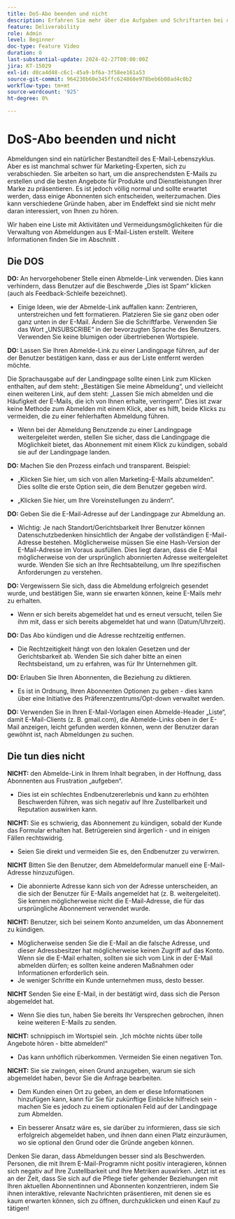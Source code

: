 ```yaml
---
title: DoS-Abo beenden und nicht
description: Erfahren Sie mehr über die Aufgaben und Schriftarten bei der Verwaltung von Abmeldungen.
feature: Deliverability
role: Admin
level: Beginner
doc-type: Feature Video
duration: 0
last-substantial-update: 2024-02-27T00:00:00Z
jira: KT-15029
exl-id: d8ca4d48-c6c1-45a9-bf6a-3f58ee161a53
source-git-commit: 964230b60e345ffc624860e978beb6b08ad4c0b2
workflow-type: tm+mt
source-wordcount: '925'
ht-degree: 0%

---
```


# DoS-Abo beenden und nicht

Abmeldungen sind ein natürlicher Bestandteil des E-Mail-Lebenszyklus. Aber es ist manchmal schwer für Marketing-Experten, sich zu verabschieden. Sie arbeiten so hart, um die ansprechendsten E-Mails zu erstellen und die besten Angebote für Produkte und Dienstleistungen Ihrer Marke zu präsentieren. Es ist jedoch völlig normal und sollte erwartet werden, dass einige Abonnenten sich entscheiden, weiterzumachen. Dies kann verschiedene Gründe haben, aber im Endeffekt sind sie nicht mehr daran interessiert, von Ihnen zu hören.

Wir haben eine Liste mit Aktivitäten und Vermeidungsmöglichkeiten für die Verwaltung von Abmeldungen aus E-Mail-Listen erstellt. Weitere Informationen finden Sie im Abschnitt .

## Die DOS

**DO:** An hervorgehobener Stelle einen Abmelde-Link verwenden. Dies kann verhindern, dass Benutzer auf die Beschwerde „Dies ist Spam“ klicken (auch als Feedback-Schleife bezeichnet).

+ Einige Ideen, wie der Abmelde-Link auffallen kann: Zentrieren, unterstreichen und fett formatieren. Platzieren Sie sie ganz oben oder ganz unten in der E-Mail. Ändern Sie die Schriftfarbe. Verwenden Sie das Wort „UNSUBSCRIBE“ in der bevorzugten Sprache des Benutzers. Verwenden Sie keine blumigen oder übertriebenen Wortspiele.

**DO:** Lassen Sie Ihren Abmelde-Link zu einer Landingpage führen, auf der der Benutzer bestätigen kann, dass er aus der Liste entfernt werden möchte.

Die Sprachausgabe auf der Landingpage sollte einen Link zum Klicken enthalten, auf dem steht: „Bestätigen Sie meine Abmeldung“, und vielleicht einen weiteren Link, auf dem steht: „Lassen Sie mich abmelden und die Häufigkeit der E-Mails, die ich von Ihnen erhalte, verringern“. Dies ist zwar keine Methode zum Abmelden mit einem Klick, aber es hilft, beide Klicks zu vermeiden, die zu einer fehlerhaften Abmeldung führen.

+ Wenn bei der Abmeldung Benutzende zu einer Landingpage weitergeleitet werden, stellen Sie sicher, dass die Landingpage die Möglichkeit bietet, das Abonnement mit einem Klick zu kündigen, sobald sie auf der Landingpage landen.

**DO:** Machen Sie den Prozess einfach und transparent. Beispiel:

+ „Klicken Sie hier, um sich von allen Marketing-E-Mails abzumelden“. Dies sollte die erste Option sein, die dem Benutzer gegeben wird.

+ „Klicken Sie hier, um Ihre Voreinstellungen zu ändern“.

**DO:** Geben Sie die E-Mail-Adresse auf der Landingpage zur Abmeldung an.

+ Wichtig: Je nach Standort/Gerichtsbarkeit Ihrer Benutzer können Datenschutzbedenken hinsichtlich der Angabe der vollständigen E-Mail-Adresse bestehen. Möglicherweise müssen Sie eine Hash-Version der E-Mail-Adresse im Voraus ausfüllen. Dies liegt daran, dass die E-Mail möglicherweise von der ursprünglich abonnierten Adresse weitergeleitet wurde. Wenden Sie sich an Ihre Rechtsabteilung, um Ihre spezifischen Anforderungen zu verstehen.

**DO:** Vergewissern Sie sich, dass die Abmeldung erfolgreich gesendet wurde, und bestätigen Sie, wann sie erwarten können, keine E-Mails mehr zu erhalten.

+ Wenn er sich bereits abgemeldet hat und es erneut versucht, teilen Sie ihm mit, dass er sich bereits abgemeldet hat und wann (Datum/Uhrzeit).

**DO:** Das Abo kündigen und die Adresse rechtzeitig entfernen.

+ Die Rechtzeitigkeit hängt von den lokalen Gesetzen und der Gerichtsbarkeit ab. Wenden Sie sich daher bitte an einen Rechtsbeistand, um zu erfahren, was für Ihr Unternehmen gilt.

**DO:** Erlauben Sie Ihren Abonnenten, die Beziehung zu diktieren.

+ Es ist in Ordnung, Ihren Abonnenten Optionen zu geben - dies kann über eine Initiative des Präferenzzentrums/Opt-down verwaltet werden.

**DO:** Verwenden Sie in Ihren E-Mail-Vorlagen einen Abmelde-Header „Liste“, damit E-Mail-Clients (z. B. gmail.com), die Abmelde-Links oben in der E-Mail anzeigen, leicht gefunden werden können, wenn der Benutzer daran gewöhnt ist, nach Abmeldungen zu suchen.


## Die tun dies nicht


**NICHT:** den Abmelde-Link in Ihrem Inhalt begraben, in der Hoffnung, dass Abonnenten aus Frustration „aufgeben“.

+ Dies ist ein schlechtes Endbenutzererlebnis und kann zu erhöhten Beschwerden führen, was sich negativ auf Ihre Zustellbarkeit und Reputation auswirken kann.

**NICHT:** Sie es schwierig, das Abonnement zu kündigen, sobald der Kunde das Formular erhalten hat. Betrügereien sind ärgerlich - und in einigen Fällen rechtswidrig.

+ Seien Sie direkt und vermeiden Sie es, den Endbenutzer zu verwirren.

**NICHT** Bitten Sie den Benutzer, dem Abmeldeformular manuell eine E-Mail-Adresse hinzuzufügen.

+ Die abonnierte Adresse kann sich von der Adresse unterscheiden, an die sich der Benutzer für E-Mails angemeldet hat (z. B. weitergeleitet). Sie kennen möglicherweise nicht die E-Mail-Adresse, die für das ursprüngliche Abonnement verwendet wurde.

**NICHT:** Benutzer, sich bei seinem Konto anzumelden, um das Abonnement zu kündigen.

+ Möglicherweise senden Sie die E-Mail an die falsche Adresse, und dieser Adressbesitzer hat möglicherweise keinen Zugriff auf das Konto. Wenn sie die E-Mail erhalten, sollten sie sich vom Link in der E-Mail abmelden dürfen; es sollten keine anderen Maßnahmen oder Informationen erforderlich sein.
+ Je weniger Schritte ein Kunde unternehmen muss, desto besser.

**NICHT** Senden Sie eine E-Mail, in der bestätigt wird, dass sich die Person abgemeldet hat.

+ Wenn Sie dies tun, haben Sie bereits Ihr Versprechen gebrochen, ihnen keine weiteren E-Mails zu senden.

**NICHT:** schnippisch im Wortspiel sein. „Ich möchte nichts über tolle Angebote hören - bitte abmelden!“

+ Das kann unhöflich rüberkommen. Vermeiden Sie einen negativen Ton.

**NICHT:** Sie sie zwingen, einen Grund anzugeben, warum sie sich abgemeldet haben, bevor Sie die Anfrage bearbeiten.

+ Dem Kunden einen Ort zu geben, an dem er diese Informationen hinzufügen kann, kann für Sie für zukünftige Einblicke hilfreich sein - machen Sie es jedoch zu einem optionalen Feld auf der Landingpage zum Abmelden.

+ Ein besserer Ansatz wäre es, sie darüber zu informieren, dass sie sich erfolgreich abgemeldet haben, und ihnen dann einen Platz einzuräumen, wo sie optional den Grund oder die Gründe angeben können.

Denken Sie daran, dass Abmeldungen besser sind als Beschwerden. Personen, die mit Ihrem E-Mail-Programm nicht positiv interagieren, können sich negativ auf Ihre Zustellbarkeit und Ihre Metriken auswirken. Jetzt ist es an der Zeit, dass Sie sich auf die Pflege tiefer gehender Beziehungen mit Ihren aktuellen Abonnentinnen und Abonnenten konzentrieren, indem Sie ihnen interaktive, relevante Nachrichten präsentieren, mit denen sie es kaum erwarten können, sich zu öffnen, durchzuklicken und einen Kauf zu tätigen!
